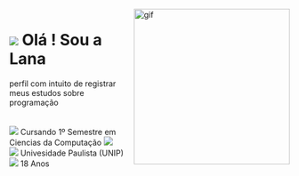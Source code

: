 <br>
<img align="right" widgth="298" height="280" alt="gif" src="https://media.tenor.com/BZKyV5_iZM4AAAAC/cat-anime.gif">

![](https://watermelon.crd.co/assets/images/gallery02/cd994130.gif?v=172e6d61) Olá ! Sou a Lana 
============================================================================================================================

  perfil com intuito de registrar meus estudos sobre programação
 <br>
 <br> 
  <br>
![](https://watermelon.crd.co/assets/images/gallery01/697bf9b2_original.gif?v=172e6d61)  Cursando 1º Semestre em Ciencias da Computação ![](https://watermelon.crd.co/assets/images/gallery10/4da45bac_original.gif?v=172e6d61) <br> 
![](https://watermelon.crd.co/assets/images/gallery01/a284e424_original.gif?v=172e6d61) Univesidade Paulista (UNIP) <br>
![](https://watermelon.crd.co/assets/images/gallery01/f7e09364_original.gif?v=172e6d61) 18 Anos <br>

